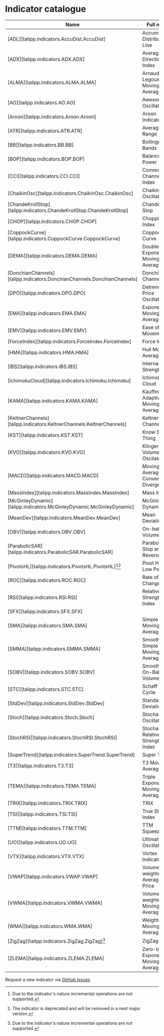 # Indicator catalogue

| Name                                                                    | Full name                             | Description                                                                                                          |
|-------------------------------------------------------------------------|---------------------------------------|----------------------------------------------------------------------------------------------------------------------|
| [ADL][talipp.indicators.AccuDist.AccuDist]                              | Accumulation Distribution Line        | [](https://school.stockcharts.com/doku.php?id=technical_indicators:accumulation_distribution_line)             |
| [ADX][talipp.indicators.ADX.ADX]                                        | Average Directional Index             | [](https://school.stockcharts.com/doku.php?id=technical_indicators:average_directional_index_adx)              |
| [ALMA][talipp.indicators.ALMA.ALMA]                                     | Arnaud Legoux Moving Average          |                                                                                                                      |
| [AO][talipp.indicators.AO.AO]                                           | Awesome Oscillator                    | [](https://www.babypips.com/forexpedia/awesome-oscillator)                                                     |
| [Aroon][talipp.indicators.Aroon.Aroon]                                  | Aroon Indicator                       | [](https://www.investopedia.com/terms/a/aroon.asp)                                                             |
| [ATR][talipp.indicators.ATR.ATR]                                        | Average True Range                    | [](https://school.stockcharts.com/doku.php?id=technical_indicators:average_true_range_atr)                     |
| [BB][talipp.indicators.BB.BB]                                           | Bollinger Bands                       | [](https://school.stockcharts.com/doku.php?id=technical_indicators:bollinger_bands)                            |
| [BOP][talipp.indicators.BOP.BOP]                                        | Balance of Power                      | [](https://school.stockcharts.com/doku.php?id=technical_indicators:balance_of_power)                           |
| [CCI][talipp.indicators.CCI.CCI]                                        | Commodity Channel Index               | [](https://school.stockcharts.com/doku.php?id=technical_indicators:commodity_channel_index_cci)                |
| [ChaikinOsc][talipp.indicators.ChaikinOsc.ChaikinOsc]                   | Chaikin Oscillator                    | [](https://school.stockcharts.com/doku.php?id=technical_indicators:chaikin_oscillator)                         |
| [ChandeKrollStop][talipp.indicators.ChandeKrollStop.ChandeKrollStop]    | Chande Kroll Stop                     | [](https://trendspider.com/learning-center/chande-kroll-stop-a-comprehensive-guide/)                           |
| [CHOP][talipp.indicators.CHOP.CHOP]                                     | Choppiness Index                      | [](https://www.incrediblecharts.com/indicators/choppiness-index.php)                                           |
| [CoppockCurve][talipp.indicators.CoppockCurve.CoppockCurve]             | Coppock Curve                         | [](https://school.stockcharts.com/doku.php?id=technical_indicators:coppock_curve)                              |
| [DEMA][talipp.indicators.DEMA.DEMA]                                     | Double Exponential Moving Average     | [](https://school.stockcharts.com/doku.php?id=technical_indicators:dema)                                       |
| [DonchianChannels][talipp.indicators.DonchianChannels.DonchianChannels] | Donchian Channels                     | [](https://www.investopedia.com/terms/d/donchianchannels.asp)                                                  |
| [DPO][talipp.indicators.DPO.DPO]                                        | Detrended Price Oscillator            | [](https://school.stockcharts.com/doku.php?id=technical_indicators:detrended_price_osci)                       |
| [EMA][talipp.indicators.EMA.EMA]                                        | Exponential Moving Average            | [](https://www.investopedia.com/terms/e/ema.asp)                                                               |
| [EMV][talipp.indicators.EMV.EMV]                                        | Ease of Movement                      | [](https://school.stockcharts.com/doku.php?id=technical_indicators:ease_of_movement_emv)                       |
| [ForceIndex][talipp.indicators.ForceIndex.ForceIndex]                   | Force Index                           | [](https://school.stockcharts.com/doku.php?id=technical_indicators:force_index)                                |
| [HMA][talipp.indicators.HMA.HMA]                                        | Hull Moving Average                   | [](https://school.stockcharts.com/doku.php?id=technical_indicators:hull_moving_average)                        |
| [IBS][talipp.indicators.IBS.IBS]                                        | Internal Bar Strength                 | [](https://www.coingecko.com/learn/internal-bar-strength-ibs)                        |
| [IchimokuCloud][talipp.indicators.Ichimoku.Ichimoku]                    | Ichimoku Cloud                        | [](https://school.stockcharts.com/doku.php?id=technical_indicators:ichimoku_cloud)                             |
| [KAMA][talipp.indicators.KAMA.KAMA]                                     | Kauffman's Adaptive Moving Average    | [](https://school.stockcharts.com/doku.php?id=technical_indicators:kaufman_s_adaptive_moving_average)          |
| [KeltnerChannels][talipp.indicators.KeltnerChannels.KeltnerChannels]    | Keltner Channels                      | [](https://school.stockcharts.com/doku.php?id=technical_indicators:keltner_channels)                           |
| [KST][talipp.indicators.KST.KST]                                        | Know Sure Thing                       | [](https://school.stockcharts.com/doku.php?id=technical_indicators:know_sure_thing_kst)                        |
| [KVO][talipp.indicators.KVO.KVO]                                        | Klinger Volume Oscilator              | [](https://www.investopedia.com/terms/k/klingeroscillator.asp)                                                 |
| [MACD][talipp.indicators.MACD.MACD]                                     | Moving Average Convergence Divergence | [](https://school.stockcharts.com/doku.php?id=technical_indicators:moving_average_convergence_divergence_macd) |
| [MassIndex][talipp.indicators.MassIndex.MassIndex]                      | Mass Index                            | [](https://school.stockcharts.com/doku.php?id=technical_indicators:mass_index)                                 |
| [McGinleyDynamic][talipp.indicators.McGinleyDynamic.McGinleyDynamic]    | McGinley Dynamic                      | [](https://www.investopedia.com/terms/m/mcginley-dynamic.asp)                                                  |
| [MeanDev][talipp.indicators.MeanDev.MeanDev]                            | Mean Deviation                        | [](https://school.stockcharts.com/doku.php?id=technical_indicators:accumulation_distribution_line)             |
| [OBV][talipp.indicators.OBV.OBV]                                        | On-balacen Volume                     | [](https://school.stockcharts.com/doku.php?id=technical_indicators:on_balance_volume_obv)                      |
| [ParabolicSAR][talipp.indicators.ParabolicSAR.ParabolicSAR]             | Parabolic Stop and Reverse            | [](https://school.stockcharts.com/doku.php?id=technical_indicators:parabolic_sar)                              |
| [PivotsHL][talipp.indicators.PivotsHL.PivotsHL][^1][^2]                 | Pivot High Low Points                 |                                                                                                                      |
| [ROC][talipp.indicators.ROC.ROC]                                        | Rate of Change                        | [](https://school.stockcharts.com/doku.php?id=technical_indicators:rate_of_change_roc_and_momentum)            |
| [RSI][talipp.indicators.RSI.RSI]                                        | Relative Strength Index               | [](https://school.stockcharts.com/doku.php?id=technical_indicators:relative_strength_index_rsi)                |
| [SFX][talipp.indicators.SFX.SFX]                                        |                                       |                                                                                                                      |
| [SMA][talipp.indicators.SMA.SMA]                                        | Simple Moving Average                 | [](https://www.investopedia.com/terms/s/sma.asp)                                                               |
| [SMMA][talipp.indicators.SMMA.SMMA]                                     | Smoothed Simple Moving Average        |                                                                                                                      |
| [SOBV][talipp.indicators.SOBV.SOBV]                                     | Smoothed On-Balance Volume            |                                                                                                                      |
| [STC][talipp.indicators.STC.STC]                                        | Schaff Trend Cycle                    | [](https://howtotrade.com/indicators/schaff-trend-cycle/)                                                      |
| [StdDev][talipp.indicators.StdDev.StdDev]                               | Standard Deviation                    |                                                                                                                      |
| [Stoch][talipp.indicators.Stoch.Stoch]                                  | Stochastic Oscillator                 | [](https://school.stockcharts.com/doku.php?id=technical_indicators:stochastic_oscillator_fast_slow_and_full)   |
| [StochRSI][talipp.indicators.StochRSI.StochRSI]                         | Stochastic Relative Strength Index    | [](https://school.stockcharts.com/doku.php?id=technical_indicators:stochrsi)                                   |
| [SuperTrend][talipp.indicators.SuperTrend.SuperTrend]                   | Super Trend                           | [](https://www.investopedia.com/supertrend-indicator-7976167)                                                  |
| [T3][talipp.indicators.T3.T3]                                           | T3 Moving Average                     | [](https://www.tradingpedia.com/forex-trading-indicators/t3-moving-average-indicator/)                         |
| [TEMA][talipp.indicators.TEMA.TEMA]                                     | Triple Exponential Moving Average     | [](https://school.stockcharts.com/doku.php?id=technical_indicators:tema)                                       |
| [TRIX][talipp.indicators.TRIX.TRIX]                                     | TRIX                                  | [](https://school.stockcharts.com/doku.php?id=technical_indicators:trix)                                       |
| [TSI][talipp.indicators.TSI.TSI]                                        | True Strength Index                   | [](https://school.stockcharts.com/doku.php?id=technical_indicators:true_strength_index)                        |
| [TTM][talipp.indicators.TTM.TTM]                                        | TTM Squeeze                           | [](https://school.stockcharts.com/doku.php?id=technical_indicators:ttm_squeeze)                                |
| [UO][talipp.indicators.UO.UO]                                           | Ultimate Oscillator                   | [](https://school.stockcharts.com/doku.php?id=technical_indicators:ultimate_oscillator)                        |
| [VTX][talipp.indicators.VTX.VTX]                                        | Vortex Indicator                      | [](https://school.stockcharts.com/doku.php?id=technical_indicators:vortex_indicator)                           |
| [VWAP][talipp.indicators.VWAP.VWAP]                                     | Volume-weighted Average Price         | [](https://school.stockcharts.com/doku.php?id=technical_indicators:vwap_intraday)                              |
| [VWMA][talipp.indicators.VWMA.VWMA]                                     | Volume-weighted Moving Average        | [](https://www.tradingsetupsreview.com/volume-weighted-moving-average-vwma/)                                   |
| [WMA][talipp.indicators.WMA.WMA]                                        | Weighted Moving Average               | [](https://fxopen.com/blog/en/what-is-a-weighted-moving-average-and-how-do-you-calculate-it/)                  |
| [ZigZag][talipp.indicators.ZigZag.ZigZag][^1]                           | ZigZag                                | [](https://school.stockcharts.com/doku.php?id=technical_indicators:zigzag)                                          |
| [ZLEMA][talipp.indicators.ZLEMA.ZLEMA]                                  | Zero-lag Exponential Moving Average   | [](https://en.wikipedia.org/wiki/Zero_lag_exponential_moving_average)                                          |

Request a new indicator via [GitHub Issues](https://github.com/nardew/talipp/issues/new).

  [^1]:
    Due to the indicator's nature incremental operations are not supported.
  [^2]:
    The indicator is deprecated and will be removed in a next major version.
